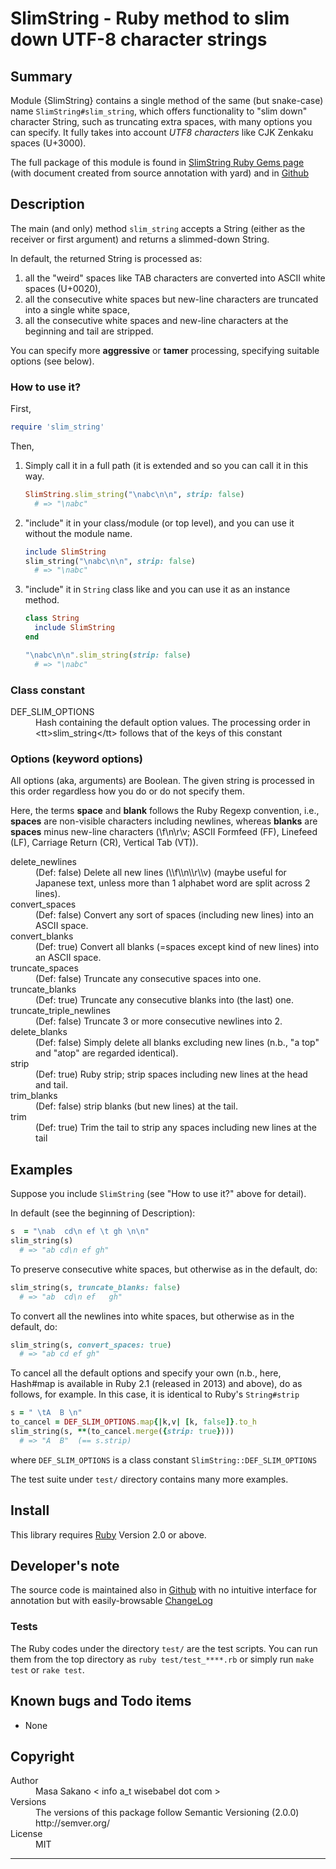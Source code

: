 
# SlimString - Ruby method to slim down UTF-8 character strings

## Summary

Module {SlimString} contains a single method of the same (but snake-case) name
`SlimString#slim_string`, which offers functionality to "slim down" character
String, such as truncating extra spaces, with many options you can specify. It
fully takes into account *UTF8 characters* like CJK Zenkaku spaces (U+3000).

The full package of this module is found in [SlimString Ruby Gems page](http://rubygems.org/gems/slim_string) (with document created from source
annotation with yard) and in
[Github](https://github.com/masasakano/slim_string)

## Description

The main (and only) method `slim_string` accepts a String (either as the
receiver or first argument) and returns a slimmed-down String.

In default, the returned String is processed as:

1.  all the "weird" spaces like TAB characters are converted into ASCII white
    spaces (U+0020),
2.  all the consecutive white spaces but new-line characters are truncated
    into a single white space,
3.  all the consecutive white spaces and new-line characters at the beginning
    and tail are stripped.


You can specify more **aggressive** or **tamer** processing, specifying
suitable options (see below).

### How to use it?

First,

```ruby
require 'slim_string'
```

Then,

1.  Simply call it in a full path (it is extended and so you can call it in
    this way.

    ```ruby
    SlimString.slim_string("\nabc\n\n", strip: false)
      # => "\nabc"
    ```

2.  "include" it in your class/module (or top level), and you can use it
    without the module name.

    ```ruby
    include SlimString
    slim_string("\nabc\n\n", strip: false)
      # => "\nabc"
    ```

3.  "include" it in `String` class like and you can use it as an instance
    method.

    ```ruby
    class String
      include SlimString
    end

    "\nabc\n\n".slim_string(strip: false)
      # => "\nabc"
    ```


### Class constant

<dl>
<dt>DEF_SLIM_OPTIONS</dt>
<dd>   Hash containing the default option values. The processing order in
    &lt;tt&gt;slim_string&lt;/tt&gt; follows that of the keys of this constant</dd>
</dl>



### Options (keyword options)

All options (aka, arguments) are Boolean. The given string is processed in
this order regardless how you do or do not specify them.

Here, the terms **space** and **blank** follows the Ruby Regexp convention,
i.e., **spaces** are non-visible characters including newlines, whereas
**blanks** are **spaces** minus new-line characters (\\f\\n\\r\\v; ASCII Formfeed
(FF), Linefeed (LF), Carriage Return (CR), Vertical Tab (VT)).

<dl>
<dt>delete_newlines</dt>
<dd>   (Def: false) Delete all new lines (\\f\\n\\r\\v) (maybe useful for Japanese
    text, unless more than 1 alphabet word are split across 2 lines).</dd>
<dt>convert_spaces</dt>
<dd>   (Def: false) Convert any sort of spaces (including new lines) into an
    ASCII space.</dd>
<dt>convert_blanks</dt>
<dd>   (Def: true) Convert all blanks (=spaces except kind of new lines) into an
    ASCII space.</dd>
<dt>truncate_spaces</dt>
<dd>   (Def: false) Truncate any consecutive spaces into one.</dd>
<dt>truncate_blanks</dt>
<dd>   (Def: true) Truncate any consecutive blanks into (the last) one.</dd>
<dt>truncate_triple_newlines</dt>
<dd>   (Def: false) Truncate 3 or more consecutive newlines into 2.</dd>
<dt>delete_blanks</dt>
<dd>   (Def: false) Simply delete all blanks excluding new lines (n.b., &quot;a top&quot;
    and &quot;atop&quot; are regarded identical).</dd>
<dt>strip</dt>
<dd>   (Def: true) Ruby strip; strip spaces including new lines at the head and
    tail.</dd>
<dt>trim_blanks</dt>
<dd>   (Def: false) strip blanks (but new lines) at the tail.</dd>
<dt>trim</dt>
<dd>   (Def: true) Trim the tail to strip any spaces including new lines at the
    tail</dd>
</dl>



## Examples

Suppose you include `SlimString` (see "How to use it?" above for detail).

In default (see the beginning of Description):

```ruby
s  = "\nab  cd\n ef \t gh \n\n"
slim_string(s)
  # => "ab cd\n ef gh"
```

To preserve consecutive white spaces, but otherwise as in the default, do:

```ruby
slim_string(s, truncate_blanks: false)
  # => "ab  cd\n ef   gh"
```

To convert all the newlines into white spaces, but otherwise as in the
default, do:

```ruby
slim_string(s, convert_spaces: true)
  # => "ab cd ef gh"
```

To cancel all the default options and specify your own (n.b., here, Hash#map
is available in Ruby 2.1 (released in 2013) and above), do as follows, for
example. In this case, it is identical to Ruby's `String#strip`

```ruby
s = " \tA  B \n"
to_cancel = DEF_SLIM_OPTIONS.map{|k,v| [k, false]}.to_h
slim_string(s, **(to_cancel.merge({strip: true})))
  # => "A  B"  (== s.strip)
```

where `DEF_SLIM_OPTIONS` is a class constant `SlimString::DEF_SLIM_OPTIONS` 

The test suite under `test/` directory contains many more examples.

## Install

This library requires [Ruby](http://www.ruby-lang.org) Version 2.0 or above.

## Developer's note

The source code is maintained also in
[Github](https://github.com/masasakano/slim_string) with no intuitive
interface for annotation but with easily-browsable
[ChangeLog](https://github.com/masasakano/slim_string/blob/master/ChangeLog)

### Tests

The Ruby codes under the directory `test/` are the test scripts. You can run
them from the top directory as `ruby test/test_****.rb` or simply run `make
test` or `rake test`.

## Known bugs and Todo items

*   None


## Copyright

<dl>
<dt>Author</dt>
<dd>   Masa Sakano &lt; info a_t wisebabel dot com &gt;</dd>
<dt>Versions</dt>
<dd>   The versions of this package follow Semantic Versioning (2.0.0)
    http://semver.org/</dd>
<dt>License</dt>
<dd>   MIT</dd>
</dl>



---

